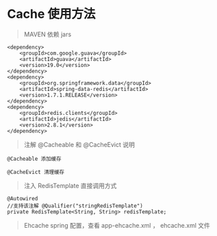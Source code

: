 
# Cache 使用方法

> MAVEN 依赖 jars

```
<dependency>
	<groupId>com.google.guava</groupId>
	<artifactId>guava</artifactId>
	<version>19.0</version>
</dependency>
<dependency>
    <groupId>org.springframework.data</groupId>
    <artifactId>spring-data-redis</artifactId>
    <version>1.7.1.RELEASE</version>
</dependency>
<dependency>
	<groupId>redis.clients</groupId>
	<artifactId>jedis</artifactId>
	<version>2.8.1</version>
</dependency>
```


> 注解  @Cacheable 和  @CacheEvict 说明

```
@Cacheable 添加缓存

@CacheEvict 清理缓存
```


> 注入 RedisTemplate 直接调用方式

```
@Autowired
//支持该注解 @Qualifier("stringRedisTemplate")
private RedisTemplate<String, String> redisTemplate;	
```


> Ehcache spring 配置，查看 app-ehcache.xml ， ehcache.xml 文件  





